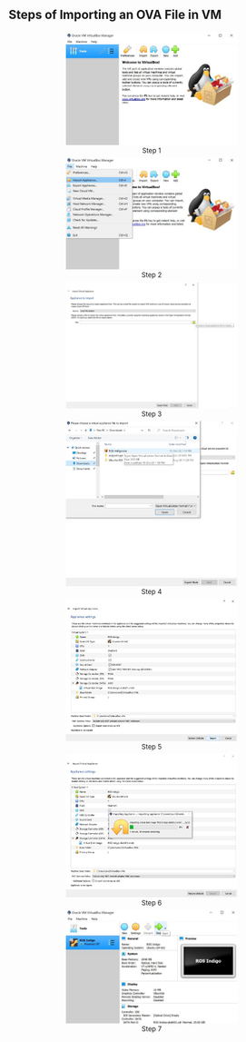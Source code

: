 ## Steps of Importing an OVA File in VM

<p align="center">
    <img src="screenshots/1.jpg", width="60%">
    </br>
    <sup>Step 1</sup>
    </br>
    <img src="screenshots/2.jpg", width="60%">
    </br>
    <sup>Step 2</sup>
    </br>
    <img src="screenshots/3.jpg", width="60%">
    </br>
    <sup>Step 3</sup>
    </br>
    <img src="screenshots/4.jpg", width="60%">
    </br>
    <sup>Step 4</sup>
    </br>
    <img src="screenshots/5.jpg", width="60%">
    </br>
    <sup>Step 5</sup>
    </br>
    <img src="screenshots/6.jpg", width="60%">
    </br>
    <sup>Step 6</sup>
    </br>
    <img src="screenshots/7.jpg", width="60%">
    </br>
    <sup>Step 7</sup>
    </br>
</p>
